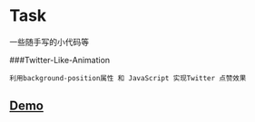 # Task
一些随手写的小代码等

###Twitter-Like-Animation

	利用background-position属性 和 JavaScript 实现Twitter 点赞效果	

<a href="https://liul0703.github.io/Twitter-Like.html">Demo</a>
-----------------------
